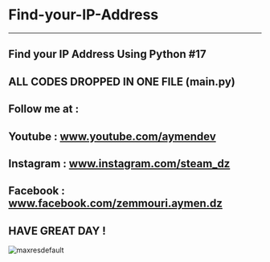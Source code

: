 # Find-your-IP-Address
----------------------------------------
Find your IP Address Using Python #17
----------------------------------------
ALL CODES DROPPED IN ONE FILE (main.py)
---------------------------------------

Follow me at :
----------------------------------------
Youtube : www.youtube.com/aymendev
----------------------------------------
Instagram : www.instagram.com/steam_dz
----------------------------------------
Facebook : www.facebook.com/zemmouri.aymen.dz
----------------------------------------

HAVE GREAT DAY !
----------------------------------------
![maxresdefault](https://user-images.githubusercontent.com/68467119/136022119-ccdd8c02-25cc-4184-80ab-4fb4882c1111.jpg)
